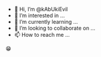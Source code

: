 - 👋 Hi, I’m @kAbUkiEvil
- 👀 I’m interested in ...
- 🌱 I’m currently learning ...
- 💞️ I’m looking to collaborate on ...
- 📫 How to reach me ...

<!---
kAbUkiEvil/kAbUkiEvil is a ✨ special ✨ repository because its `README.md` (this file) appears on your GitHub profile.
You can click the Preview link to take a look at your changes.
--->😁
